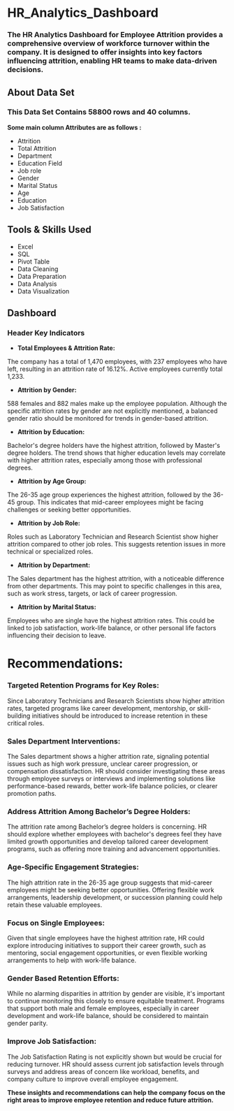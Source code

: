 # HR_Analytics_Dashboard
### The HR Analytics Dashboard for Employee Attrition provides a comprehensive overview of workforce turnover within the company. It is designed to offer insights into key factors influencing attrition, enabling HR teams to make data-driven decisions. 
## About Data Set
### This Data Set Contains 58800 rows and 40 columns.
**Some main column Attributes are as follows :**
- Attrition
- Total Attrition
- Department
- Education Field
- Job role
- Gender
- Marital Status
- Age
- Education
- Job Satisfaction

## Tools & Skills Used
- Excel
- SQL
- Pivot Table
- Data Cleaning
- Data Preparation
- Data Analysis
- Data Visualization

## Dashboard
### **Header Key Indicators**
- **Total Employees & Attrition Rate:**

The company has a total of 1,470 employees, with 237 employees who have left, resulting in an attrition rate of 16.12%.
Active employees currently total 1,233.

- **Attrition by Gender:**

588 females and 882 males make up the employee population.
Although the specific attrition rates by gender are not explicitly mentioned, a balanced gender ratio should be monitored for trends in gender-based attrition.

- **Attrition by Education:**

Bachelor's degree holders have the highest attrition, followed by Master's degree holders. The trend shows that higher education levels may correlate with higher attrition rates, especially among those with professional degrees.

- **Attrition by Age Group:**

The 26-35 age group experiences the highest attrition, followed by the 36-45 group. This indicates that mid-career employees might be facing challenges or seeking better opportunities.

- **Attrition by Job Role:**

Roles such as Laboratory Technician and Research Scientist show higher attrition compared to other job roles. This suggests retention issues in more technical or specialized roles.

- **Attrition by Department:**

The Sales department has the highest attrition, with a noticeable difference from other departments. This may point to specific challenges in this area, such as work stress, targets, or lack of career progression.

- **Attrition by Marital Status:**

Employees who are single have the highest attrition rates. This could be linked to job satisfaction, work-life balance, or other personal life factors influencing their decision to leave.


# Recommendations:
### **Targeted Retention Programs for Key Roles:**

Since Laboratory Technicians and Research Scientists show higher attrition rates, targeted programs like career development, mentorship, or skill-building initiatives should be introduced to increase retention in these critical roles.

### **Sales Department Interventions:**

The Sales department shows a higher attrition rate, signaling potential issues such as high work pressure, unclear career progression, or compensation dissatisfaction. HR should consider investigating these areas through employee surveys or interviews and implementing solutions like performance-based rewards, better work-life balance policies, or clearer promotion paths.

### **Address Attrition Among Bachelor’s Degree Holders:**

The attrition rate among Bachelor’s degree holders is concerning. HR should explore whether employees with bachelor's degrees feel they have limited growth opportunities and develop tailored career development programs, such as offering more training and advancement opportunities.

### **Age-Specific Engagement Strategies:**

The high attrition rate in the 26-35 age group suggests that mid-career employees might be seeking better opportunities. Offering flexible work arrangements, leadership development, or succession planning could help retain these valuable employees.

### **Focus on Single Employees:**

Given that single employees have the highest attrition rate, HR could explore introducing initiatives to support their career growth, such as mentoring, social engagement opportunities, or even flexible working arrangements to help with work-life balance.

### **Gender Based Retention Efforts:**

While no alarming disparities in attrition by gender are visible, it's important to continue monitoring this closely to ensure equitable treatment. Programs that support both male and female employees, especially in career development and work-life balance, should be considered to maintain gender parity.

### **Improve Job Satisfaction:**

The Job Satisfaction Rating is not explicitly shown but would be crucial for reducing turnover. HR should assess current job satisfaction levels through surveys and address areas of concern like workload, benefits, and company culture to improve overall employee engagement.

**These insights and recommendations can help the company focus on the right areas to improve employee retention and reduce future attrition.**








